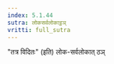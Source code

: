 ```yaml
---
index: 5.1.44
sutra: लोकसर्वलोकाट्ठञ्
vritti: full_sutra
---
```


"तत्र विदितः" (इति) लोक-सर्वलोकात्  ठञ्